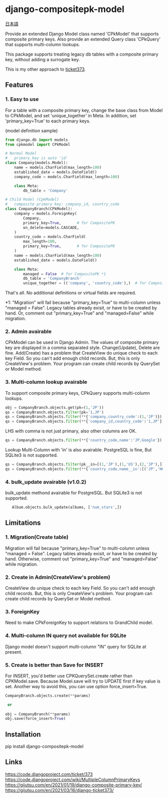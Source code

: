# django-compositepk-model

[日本語](https://gijutsu.com/2021/06/06/djangodjango-compositepk-model/)
 
Provide an extended Django Model class named 'CPkModel' that supports composite primary keys. Also provide an extended Query class 'CPkQuery' that supports multi-column lookups.

This package supports treating legacy db tables with a composite primary key, without adding a surrogate key.

This is my other approach to [ticket373](https://code.djangoproject.com/ticket/373).

## Features

### 1. Easy to use

For a table with a composite primary key, change the base class from Model to CPkModel, and set 'unique_together' in Meta. In addition, set 'primary_key=True' to each primary keys.

(model definition sample)

```python
from django.db import models
from cpkmodel import CPkModel

# Normal Model
#   primary_key is auto 'id'
class Company(models.Model):
    name = models.CharField(max_length=100)
    established_date = models.DateField()
    company_code = models.CharField(max_length=100)

    class Meta:
        db_table = 'Company'

# Child Model (CpkModel)
#   composite primary key: company_id, country_code
class CompanyBranch(CPkModel):
    company = models.ForeignKey(
        Company,
        primary_key=True,       # for CompositePK
        on_delete=models.CASCADE,
    )
    country_code = models.CharField(
        max_length=100,
        primary_key=True,       # for CompositePK
    )
    name = models.CharField(max_length=100)
    established_date = models.DateField()

    class Meta:
        managed = False  # for CompositePK *1
        db_table = 'CompanyBranch'
        unique_together = (('company', 'country_code'),)  # for CompositePK
```

That's all. No additional definitions or virtual fields are required.

*1: "Migration" will fail because "primary_key=True" to multi-column unless "managed = False". 
    Legacy tables already exisit, or have to be created by hand.
    Or, comment out "primary_key=True" and "managed=False" while migration.
    
### 2. Admin avairable

CPkModel can be used in Django Admin. The values of composite primary key are displayed in a comma separated style. Change(Update), Delete are fine. Add(Create) has a problem that CreateView do unique check to each key Field. So you can't add enough child records. But, this is only CreateView's problem. Your program can create child records by QuerySet or Model method.

### 3. Multi-column lookup avairable

To support composite primary keys, CPkQuery supports multi-column lookups.

```python
obj = CompanyBranch.objects.get(pk=(1,'JP'))
qs = CompanyBranch.objects.filter(pk='1,JP')
qs = CompanyBranch.objects.filter(**{'company,country_code':(1,'JP')})
qs = CompanyBranch.objects.filter(**{'company_id,country_code':'1,JP'})
```

LHS with comma is not just primary, also other columns are OK.

```python
qs = CompanyBranch.objects.filter(**{'country_code,name':'JP,Google'})
```

Lookup Multi-Column with 'in' is also avairable. PostgreSQL is fine, But SQLite3 is not supported.

```python
qs = CompanyBranch.objects.filter(pk__in=[(1,'JP'),(1,'US'),(2,'JP'),])
qs = CompanyBranch.objects.filter(**{'country_code,name__in':[('JP','HONDA'),('CN','SONY'),]})
```

### 4. bulk_update avairable (v1.0.2)

bulk_update methond avairable for PostgreSQL. But SQLite3 is not supported.

```python
   Album.objects.bulk_update(albums, ['num_stars',])
```

## Limitations

### 1. Migration(Create table)
Migration will fail because "primary_key=True" to multi-column unless "managed = False". 
Legacy tables already exisit, or have to be created by hand.
Otherwise, comment out "primary_key=True" and "managed=False" while migration.

### 2. Create in Admin(CreateView's problem)
CreateView do unique check to each key Field. So you can't add enough child records. But, this is only CreateView's problem. Your program can create child records by QuerySet or Model method.

### 3. ForeignKey
Need to make CPkForeignKey to support relations to GrandChild model.

### 4. Multi-column IN query not available for SQLite
Django model doesn't support multi-column "IN" query for SQLite at present.

### 5. Create is better than Save for INSERT
For INSERT, you'd better use CPKQuerySet.create rather than CPKModel.save. 
Because Model.save will try to UPDATE first if key value is set. Another way to avoid this, you can use option force_insert=True.

```python
CompanyBranch.objects.create(**params)

 or 
 
obj = CompanyBranch(**params)
obj.save(force_insert=True)
```

## Installation

pip install django-compositepk-model

## Links

https://code.djangoproject.com/ticket/373  
https://code.djangoproject.com/wiki/MultipleColumnPrimaryKeys  
https://gijutsu.com/en/2021/01/19/django-composite-primary-key/  
https://gijutsu.com/en/2021/03/16/django-ticket373/  
